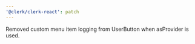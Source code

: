 ```yaml
---
'@clerk/clerk-react': patch
---
```


Removed custom menu item logging from UserButton when asProvider is used.
